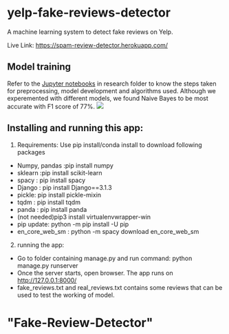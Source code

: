 # yelp-fake-reviews-detector
A machine learning system to detect fake reviews on Yelp.

Live Link: https://spam-review-detector.herokuapp.com/

## Model training
Refer to the <a href="">Jupyter notebooks</a> in research folder to know the steps taken for preprocessing, model development and algorithms used.
Although we experemented with different models, we found Naive Bayes to be most accurate with F1 score of 77%.
<img src="pics/nb_roc.png"/>

## Installing and running this app:
1. Requirements:
Use pip install/conda install to download following packages
  - Numpy, pandas :pip install numpy
  - sklearn :pip install scikit-learn
  - spacy : pip install spacy 
  - Django : pip install Django==3.1.3
  - pickle: pip install pickle-mixin
  - tqdm : pip install tqdm
  - panda : pip install panda
  - (not needed)pip3 install virtualenvwrapper-win
  - pip update: python -m pip install -U pip
  - en_core_web_sm : python -m spacy download en_core_web_sm
  
 2. running the app:
  - Go to folder containing manage.py and run command: python manage.py runserver
  - Once the server starts, open browser. The app runs on http://127.0.0.1:8000/
  - fake_reviews.txt and real_reviews.txt contains some reviews 
  that can be used to test the working of model.
  
# "Fake-Review-Detector" 
